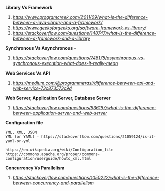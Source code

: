 
**Library Vs Framework**

  1. *https://www.programcreek.com/2011/09/what-is-the-difference-between-a-java-library-and-a-framework/*
  2. *https://www.geeksforgeeks.org/software-framework-vs-library/*
  3. *https://stackoverflow.com/questions/148747/what-is-the-difference-between-a-framework-and-a-library*

**Synchronous Vs Asynchronous** - 

  1. *https://stackoverflow.com/questions/748175/asynchronous-vs-synchronous-execution-what-does-it-really-mean*
  
**Web Services Vs API**
  
  1. *https://medium.com/@programmerasi/difference-between-api-and-web-service-73c873573c9d*
  
**Web Server, Application Server, Database Server**

  1. *https://stackoverflow.com/questions/936197/what-is-the-difference-between-application-server-and-web-server*
  
**Configuration file**

    YML, XML, JSON
    YML (or YAML) - https://stackoverflow.com/questions/21059124/is-it-yaml-or-yml
    
    https://en.wikipedia.org/wiki/Configuration_file
    https://commons.apache.org/proper/commons-configuration/userguide/howto_xml.html
    
**Concurrency Vs Parallelism**

  1. *https://stackoverflow.com/questions/1050222/what-is-the-difference-between-concurrency-and-parallelism*
